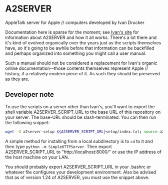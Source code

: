 # A2SERVER
AppleTalk server for Apple // computers developed by Ivan Drucker

Documentation here is sparse for the moment; see [Ivan's site]() for
information about A2SERVER and how it all works.  There's a lot there and it's
kind of evolved organically over the years just as the scripts themselves
have, so it's going to be awhile before that information can be backfilled and
perhaps organized into something you might call a user manual.

Such a manual should not be considered a replacement for Ivan's organic online
documentation--those contents themselves represent Apple // history, if a
relatively modern piece of it.  As such they should be preserved as they are.

## Developer note

To use the scripts on a server other than Ivan's, you'll want to export
the shell variable A2SERVER_SCRIPT_URL to the base URL of this repository
on your server.  The base-URL should be slash-terminated.  You can then run
the following snippet:

~~~ bash
wget -O a2server-setup ${A2SERVER_SCRIPT_URL}setup/index.txt; source a2server-setup
~~~

A simple method for installing from a local subdirectory is to `cd` to it and
then type `python -m SimpleHTTPServer`. Then export A2SERVER_SCRIPT_URL to
"http://localhost:8000/" or use the IP address of the host machine on your LAN.

You should probably export A2SERVER_SCRIPT_URL in your .bashrc or whatever
file configures your development environment.  Also be advised that as of
version 1.24 of A2SERVER, you must use the snippet above.

[Ivan's site]: http://appleii.ivanx.com/a2server/
